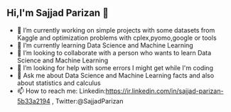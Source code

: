 ## Hi,I'm Sajjad Parizan 👋


- 🔭 I’m currently working on simple projects with some datasets from Kaggle and optimization problems with cplex,pyomo,google or tools
- 🌱 I’m currently learning Data Science and Machine Learning
- 👯 I’m looking to collaborate with a person who wants to learn Data Science and Machine Learning
- 🤔 I’m looking for help with some errors I might get while I'm coding
- 💬 Ask me about Data Science and Machine Learning facts and also about statistics and calculus
- 📫 How to reach me: Linkedin:https://ir.linkedin.com/in/sajjad-parizan-5b33a2194 , Twitter:@SajjadParizan

